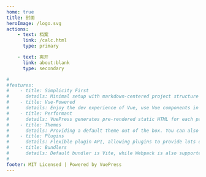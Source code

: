 ```yaml
---
home: true
title: 封面
heroImage: /logo.svg
actions:
    - text: 档案
      link: /calc.html
      type: primary

    - text: 离开
      link: about:blank
      type: secondary

#
#features:
#    - title: Simplicity First
#      details: Minimal setup with markdown-centered project structure helps you #focus on writing.
#    - title: Vue-Powered
#      details: Enjoy the dev experience of Vue, use Vue components in markdown, #and develop custom themes with Vue.
#    - title: Performant
#      details: VuePress generates pre-rendered static HTML for each page, and #runs as an SPA once a page is loaded.
#    - title: Themes
#      details: Providing a default theme out of the box. You can also choose a #community theme or create your own one.
#    - title: Plugins
#      details: Flexible plugin API, allowing plugins to provide lots of #plug-and-play features for your site.
#    - title: Bundlers
#      details: Default bundler is Vite, while Webpack is also supported. Choose #the one you like!
#
footer: MIT Licensed | Powered by VuePress
---
```

